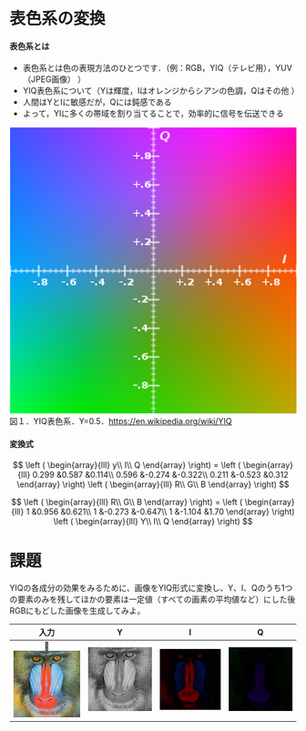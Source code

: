 # 表色系の変換

#### 表色系とは

- 表色系とは色の表現方法のひとつです．（例：RGB，YIQ（テレビ用），YUV（JPEG画像）
  ）
- YIQ表色系について（Yは輝度，Iはオレンジからシアンの色調，Qはその他
  ）
- 人間はYとIに敏感だが，Qには鈍感である
- よって，YIに多くの帯域を割り当てることで，効率的に信号を伝送できる

![YIQ表色系](./etc/color_system_fig1.png)
図１．YIQ表色系．Y=0.5．https://en.wikipedia.org/wiki/YIQ

#### 変換式

$$
\left ( \begin{array}{lll} y\\ I\\ Q \end{array} \right) =
 \left ( \begin{array}{lll}
 0.299 &0.587 &0.114\\
 0.596 &-0.274 &-0.322\\
 0.211 &-0.523 &0.312
 \end{array} \right)
 \left ( \begin{array}{lll} R\\ G\\ B \end{array} \right)
$$

$$
\left ( \begin{array}{lll} R\\ G\\ B \end{array} \right) =
 \left ( \begin{array}{lll}
 1 &0.956 &0.621\\
 1 &-0.273 &-0.647\\
 1 &-1.104 &1.70
 \end{array} \right)
 \left ( \begin{array}{lll} Y\\ I\\ Q \end{array} \right)
$$

# 課題

YIQの各成分の効果をみるために、画像をYIQ形式に変換し、Y、I、Qのうち1つの要素のみを残してほかの要素は一定値（すべての画素の平均値など）にした後RGBにもどした画像を生成してみよ。

| 入力                           | Y                              | I                              | Q                              |
|:----------------------------:|:------------------------------:|:------------------------------:|:------------------------------:|
| ![input](./imgs/baboon.png) | ![Y](./etc/color_system_Y.png) | ![I](./etc/color_system_I.png) | ![Q](./etc/color_system_Q.png) |
